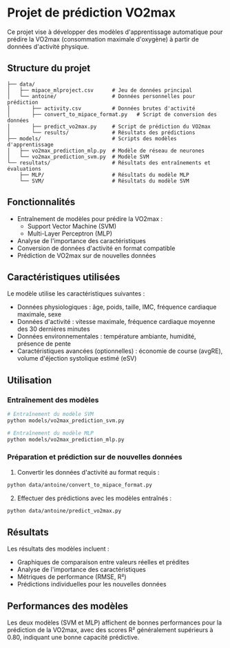 # Projet de prédiction VO2max

Ce projet vise à développer des modèles d'apprentissage automatique pour prédire la VO2max (consommation maximale d'oxygène) à partir de données d'activité physique.

## Structure du projet

```
├── data/
│   ├── mipace_mlproject.csv      # Jeu de données principal
│   └── antoine/                  # Données personnelles pour prédiction
│       ├── activity.csv          # Données brutes d'activité
│       ├── convert_to_mipace_format.py   # Script de conversion des données
│       ├── predict_vo2max.py     # Script de prédiction du VO2max
│       └── results/              # Résultats des prédictions
├── models/                       # Scripts des modèles d'apprentissage
│   ├── vo2max_prediction_mlp.py  # Modèle de réseau de neurones
│   └── vo2max_prediction_svm.py  # Modèle SVM
└── resultats/                    # Résultats des entraînements et évaluations
    ├── MLP/                      # Résultats du modèle MLP
    └── SVM/                      # Résultats du modèle SVM
```

## Fonctionnalités

- Entraînement de modèles pour prédire la VO2max :
  - Support Vector Machine (SVM)
  - Multi-Layer Perceptron (MLP)
- Analyse de l'importance des caractéristiques
- Conversion de données d'activité en format compatible
- Prédiction de VO2max sur de nouvelles données

## Caractéristiques utilisées

Le modèle utilise les caractéristiques suivantes :
- Données physiologiques : âge, poids, taille, IMC, fréquence cardiaque maximale, sexe
- Données d'activité : vitesse maximale, fréquence cardiaque moyenne des 30 dernières minutes
- Données environnementales : température ambiante, humidité, présence de pente
- Caractéristiques avancées (optionnelles) : économie de course (avgRE), volume d'éjection systolique estimé (eSV)

## Utilisation

### Entraînement des modèles

```bash
# Entraînement du modèle SVM
python models/vo2max_prediction_svm.py

# Entraînement du modèle MLP
python models/vo2max_prediction_mlp.py
```

### Préparation et prédiction sur de nouvelles données

1. Convertir les données d'activité au format requis :
```bash
python data/antoine/convert_to_mipace_format.py
```

2. Effectuer des prédictions avec les modèles entraînés :
```bash
python data/antoine/predict_vo2max.py
```

## Résultats

Les résultats des modèles incluent :
- Graphiques de comparaison entre valeurs réelles et prédites
- Analyse de l'importance des caractéristiques
- Métriques de performance (RMSE, R²)
- Prédictions individuelles pour les nouvelles données

## Performances des modèles

Les deux modèles (SVM et MLP) affichent de bonnes performances pour la prédiction de la VO2max, avec des scores R² généralement supérieurs à 0.80, indiquant une bonne capacité prédictive.
